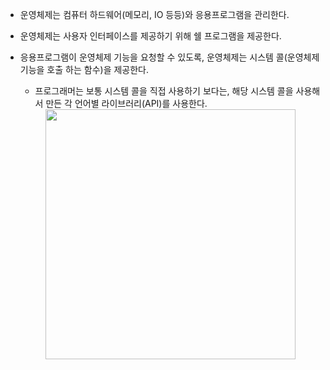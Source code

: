 - 운영체제는 컴퓨터 하드웨어(메모리, IO 등등)와 응용프로그램을 관리한다.
- 운영체제는 사용자 인터페이스를 제공하기 위해 쉘 프로그램을 제공한다.
- 응용프로그램이 운영체제 기능을 요청할 수 있도록, 운영체제는 시스템 콜(운영체제 기능을 호출 하는 함수)을 제공한다.

  - 프로그래머는 보통 시스템 콜을 직접 사용하기 보다는, 해당 시스템 콜을 사용해서 만든 각 언어별 라이브러리(API)를 사용한다.

  <center><image src='./images/01_01.png' height=400></center>

<!-- <details>
  <summary>구조 이미지</summary>
</details> -->
<!-- [참고](./images/01_01.png) -->
